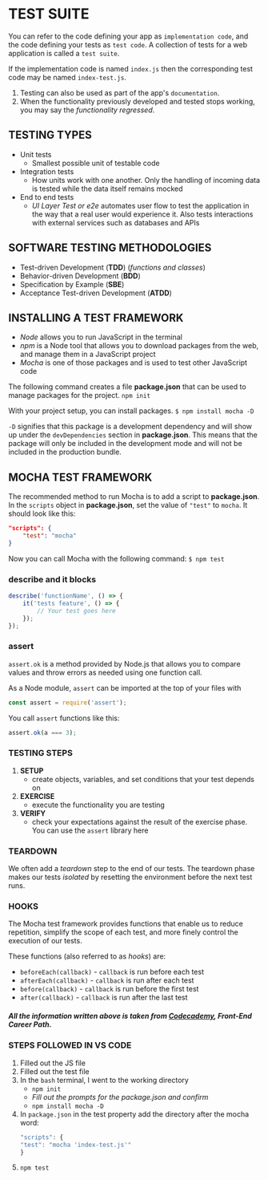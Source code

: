 # TEST SUITE

You can refer to the code defining your app as `implementation code`, and the code defining your tests as `test code`. A collection of tests for a web application is called a `test suite`.

If the implementation code is named `index.js` then the corresponding test code may be named `index-test.js`.

1. Testing can also be used as part of the app's `documentation`.
2. When the functionality previously developed and tested stops working, you may say the _functionality regressed_.

## TESTING TYPES

- Unit tests
    + Smallest possible unit of testable code
- Integration tests
    + How units work with one another. Only the handling of incoming data is tested while the data itself remains mocked
- End to end tests
    + _UI Layer Test or e2e_ automates user flow to test the application in the way that a real user would experience it. Also tests interactions with external services such as databases and APIs

## SOFTWARE TESTING METHODOLOGIES

- Test-driven Development (**TDD**) (_functions and classes_)
- Behavior-driven Development (**BDD**)
- Specification by Example (**SBE**)
- Acceptance Test-driven Development (**ATDD**)

## INSTALLING A TEST FRAMEWORK

- _Node_ allows you to run JavaScript in the terminal
- _npm_ is a Node tool that allows you to download packages from the web, and manage them in a JavaScript project
- _Mocha_ is one of those packages and is used to test other JavaScript code

The following command creates a file **package.json** that can be used to manage packages for the project.
`npm init`

With your project setup, you can install packages.
`$ npm install mocha -D`

`-D` signifies that this package is a development dependency and will show up under the `devDependencies` section in **package.json**. This means that the package will only be included in the development mode and will not be included in the production bundle.

## MOCHA TEST FRAMEWORK

The recommended method to run Mocha is to add a script to **package.json**. In the `scripts` object in **package.json**, set the value of `"test"` to `mocha`. It should look like this:

```json
"scripts": {
    "test": "mocha"
}
```

Now you can call Mocha with the following command:
`$ npm test`

### describe and it blocks

```javascript
describe('functionName', () => {
    it('tests feature', () => {
        // Your test goes here
    });
});
```

### assert

`assert.ok` is a method provided by Node.js that allows you to compare values and throw errors as needed using one function call.

As a Node module, `assert` can be imported at the top of your files with

```javascript
const assert = require('assert');
```

You call `assert` functions like this:

```javascript
assert.ok(a === 3);
```

### TESTING STEPS

1. **SETUP**
    + create objects, variables, and set conditions that your test depends on
2. **EXERCISE**
    + execute the functionality you are testing
3. **VERIFY**
    + check your expectations against the result of the exercise phase. You can use the `assert` library here

### TEARDOWN

We often add a _teardown_ step to the end of our tests. The teardown phase makes our tests _isolated_ by resetting the environment before the next test runs. 

### HOOKS

The Mocha test framework provides functions that enable us to reduce repetition, simplify the scope of each test, and more finely control the execution of our tests.

These functions (also referred to as _hooks_) are:

+ `beforeEach(callback)` - `callback` is run before each test
+ `afterEach(callback)` - `callback` is run after each test
+ `before(callback)` - `callback` is run before the first test
+ `after(callback)` - `callback` is run after the last test

##### _All the information written above is taken from [Codecademy](https://www.codecademy.com), **Front-End Career Path**._

### STEPS FOLLOWED IN VS CODE

1. Filled out the JS file
2. Filled out the test file
3. In the `bash` terminal, I went to the working directory
    + `npm init`
    + _Fill out the prompts for the package.json and confirm_
    + `npm install mocha -D`
4. In `package.json` in the test property add the directory after the mocha word:
    ```javascript
    "scripts": {
    "test": "mocha 'index-test.js'"
    }
    ```
5. `npm test`